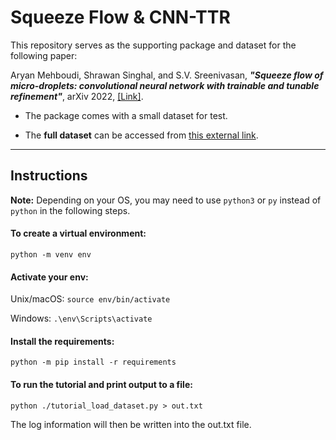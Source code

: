 # Squeeze Flow & CNN-TTR

This repository serves as the supporting package and dataset for the following paper:

Aryan Mehboudi, Shrawan Singhal, and S.V. Sreenivasan, 
***"Squeeze flow of micro-droplets: convolutional neural network with trainable and tunable refinement"***, 
arXiv 2022, [[Link]](...).


- The package comes with a small dataset for test.

- The **full dataset** can be accessed from [this external link](https://utexas.box.com/s/8yqpwvt5xph7fufmsk846xckwr9kyq17).

_____________________________________

## Instructions

**Note:**
Depending on your OS, you may need to use `python3` or `py` instead of `python` in the following steps.


#### To create a virtual environment:

`python -m venv env`

#### Activate your env:

Unix/macOS:
`source env/bin/activate`

Windows:
`.\env\Scripts\activate`

#### Install the requirements:

`python -m pip install -r requirements`

#### To run the tutorial and print output to a file:

`python ./tutorial_load_dataset.py > out.txt`

The log information will then be written into the out.txt file.

<!--
### Hi there 👋

**sqflow/sqflow** is a ✨ _special_ ✨ repository because its `README.md` (this file) appears on your GitHub profile.

Here are some ideas to get you started:

- 🔭 I’m currently working on ...
- 🌱 I’m currently learning ...
- 👯 I’m looking to collaborate on ...
- 🤔 I’m looking for help with ...
- 💬 Ask me about ...
- 📫 How to reach me: ...
- 😄 Pronouns: ...
- ⚡ Fun fact: ...
-->
